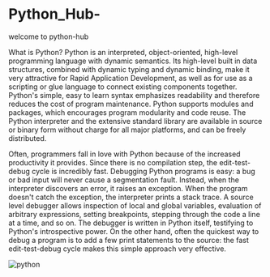 # Python_Hub-
welcome to python-hub 


What is Python? 
Python is an interpreted, object-oriented, high-level programming language with dynamic semantics. Its high-level built in data structures, combined with dynamic typing and dynamic binding, make it very attractive for Rapid Application Development, as well as for use as a scripting or glue language to connect existing components together. Python's simple, easy to learn syntax emphasizes readability and therefore reduces the cost of program maintenance. Python supports modules and packages, which encourages program modularity and code reuse. The Python interpreter and the extensive standard library are available in source or binary form without charge for all major platforms, and can be freely distributed.

Often, programmers fall in love with Python because of the increased productivity it provides. Since there is no compilation step, the edit-test-debug cycle is incredibly fast. Debugging Python programs is easy: a bug or bad input will never cause a segmentation fault. Instead, when the interpreter discovers an error, it raises an exception. When the program doesn't catch the exception, the interpreter prints a stack trace. A source level debugger allows inspection of local and global variables, evaluation of arbitrary expressions, setting breakpoints, stepping through the code a line at a time, and so on. The debugger is written in Python itself, testifying to Python's introspective power. On the other hand, often the quickest way to debug a program is to add a few print statements to the source: the fast edit-test-debug cycle makes this simple approach very effective.

![python](https://user-images.githubusercontent.com/89722385/132040157-1aaec868-56b3-496b-b9f0-6a37a34a40a5.jpg)

